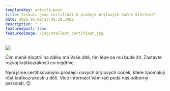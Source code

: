 ```yaml
---
templateKey: article-post
title: Získali jsme certifikát k prodeji brýlových čoček Stellest™
date: 2025-01-02T17:45:39.340Z
description: " "
featuredpost: true
featuredimage: /img/stellest_certifikat.jpg
---
```

![](/img/stellest_certifikat.jpg)

Čím méně dioptrií na dálku má Vaše dítě, tím lépe se mu bude žít. Zastavte rozvoj krátkozrakosti co nejdříve.

Nyní jsme certifikovanými prodejci nových brýlových čoček, které zpomalují růst krátkozrakosti u dětí. Více informací Vám rád podá náš odborný personál. 😉